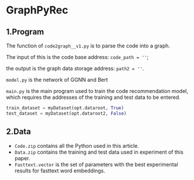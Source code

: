 # GraphPyRec
## 1.Program
The function of  `code2graph__v1.py` is to parse the code into a graph. 

The input of this is the code base address: `code_path = ''`; 

the output is the graph data storage address: `path2 = ''`.

`model.py` is the network of GGNN and Bert

`main.py` is the main program used to train the code recommendation model, which requires the addresses of the training and test data to be entered. 

```python
train_dataset = myDataset(opt.dataroot, True) 
test_dataset = myDataset(opt.dataroot2, False)
```

## 2.Data
- `Code.zip` contains all the Python used in this article.
- `Data.zip` contains the training and test data used in experiment of this paper.
- `Fasttext.vector` is the set of parameters with the best experimental results for fasttext word embeddings.
